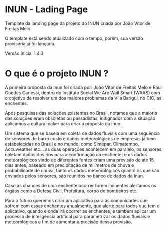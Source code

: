 # INUN - Lading Page

Template da landing page da projeto do INUN criada por João Vitor de Freitas Melo.	

O template está sendo atualizado com o tempo, porém, sua versão provisória já foi lançada.	

Versão Inicial 1.4.3

# O que é o projeto INUN ?	

A primeira proposta da Inun foi criada por: João Vitor de Freitas Melo e Raul Guedes Carlessi, dentro do Instituto Social We Are Wall Smart (WAAS) com o objetivo de resolver um dos maiores problemas da Vila Barigui, no CIC, as enchentes.	

Após pesquisas das soluções existentes no Brasil, notamos que a maioria das soluções eram obsoletas ou passadistas, indignados com a situação aplicamos a cultura maker para criar a proposta da Inun.	

Um sistema que se baseia em coleta de dados fluviais com uma sequência de sensores de baixo custo e dados meteorológicos de empresas já bem estabelecidas no Brasil e no mundo, como Simepar, Climatempo, Accuweather etc… as duas operações acontecem em paralelo, os sensores coletam dados dos rios para a confirmação da enchente, e os dados meteorológicos vindo de diferentes fontes criam uma previsão de até 15 dias antes, baseado em precipitação de milímetros de chuva e probabilidade de chuva, tanto os dados meteorológicos quanto os que são enviados pelos sensores, são reunidos no banco de dados da Inun.	

Caso as chances de uma enchente ocorrer forem iminentes alertamos os órgãos como a Defesa Civil, Prefeitura, corpo de bombeiros etc.	

Para o futuro queremos criar um aplicativo para as comunidades que sofrem com essas enchentes anualmente, que alerte para todos que tem o aplicativo, quando e onde irá ocorrer as enchentes, e também aplicar um processo de inteligência artifical para parametrizar os dados fluviais e meteorológicos a fim de aumentar a precisão dessa previsão.
